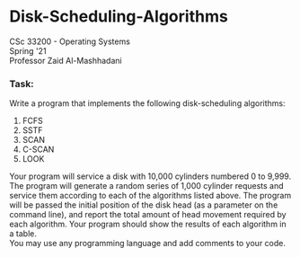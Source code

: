 # Disk-Scheduling-Algorithms
CSc 33200 - Operating Systems  
Spring '21  
Professor Zaid Al-Mashhadani  

### Task:  
Write a program that implements the following disk-scheduling algorithms:
1. FCFS
2. SSTF
3. SCAN
4. C-SCAN
5. LOOK  

Your program will service a disk with 10,000 cylinders numbered 0 to 9,999. The program will generate a random series of 1,000 cylinder requests and service them according to each of the algorithms listed above. The program will be passed the initial position of the disk head (as a parameter on the command line), and report the total amount of head movement required by each algorithm. Your program should show the results of each algorithm in a table.  
You may use any programming language and add comments to your code.
